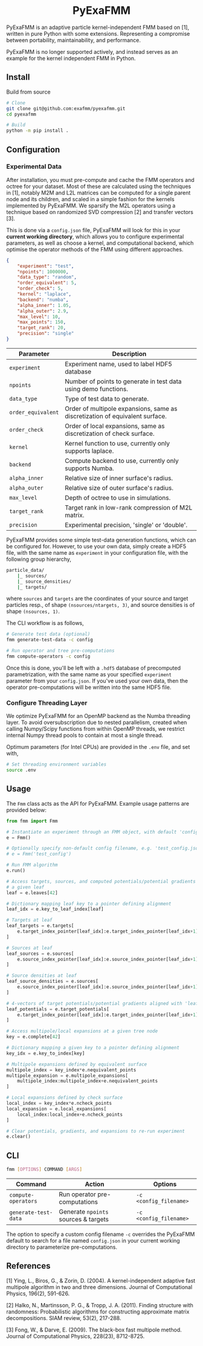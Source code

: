 <h1 align='center'>
PyExaFMM
</h1>

PyExaFMM is an adaptive particle kernel-independent FMM based on [1], written in pure Python with some extensions. Representing a compromise between portability, maintainability, and performance.

PyExaFMM is no longer supported actively, and instead serves as an example for the kernel independent FMM in Python.

## Install


Build from source

```bash
# Clone
git clone git@github.com:exafmm/pyexafmm.git
cd pyexafmm

# Build
python -m pip install .
```

## Configuration

### Experimental Data

After installation, you must pre-compute and cache the FMM operators and octree for your dataset. Most of these are calculated using the techniques in [1], notably M2M and L2L matrices can be computed for a single parent node and its children, and scaled in a simple fashion for the kernels implemented by PyExaFMM. We sparsify the M2L operators using a technique based on randomized SVD compression [2] and transfer vectors [3].

This is done via a `config.json` file, PyExaFMM will look for this in your **current working directory**, which allows you to configure experimental parameters, as well as choose a kernel, and computational backend, which optimise the operator methods of the FMM using different approaches.

```json
{
    "experiment": "test",
    "npoints": 1000000,
    "data_type": "random",
    "order_equivalent": 5,
    "order_check": 5,
    "kernel": "laplace",
    "backend": "numba",
    "alpha_inner": 1.05,
    "alpha_outer": 2.9,
    "max_level": 10,
    "max_points": 150,
    "target_rank": 20,
    "precision": "single"
}
```

|Parameter      | Description                                        |
|--------------	|-----------------------------------------------	 |
| `experiment`	| Experiment name, used to label HDF5 database       |
| `npoints`     | Number of points to generate in test data using demo functions.         |
| `data_type`   | Type of test data to generate.                     |
| `order_equivalent`| Order of multipole expansions, same as discretization of equivalent surface.  |
| `order_check`     | Order of local expansions, same as discretization of check surface.           |
| `kernel`      | Kernel function to use, currently only supports laplace.          |
| `backend`      | Compute backend to use, currently only supports Numba.           |
| `alpha_inner`	| Relative size of inner surface's radius.           |
| `alpha_outer`	| Relative size of outer surface's radius.           |
| `max_level`   | Depth of octree to use in simulations.             |
| `target_rank` | Target rank in low-rank compression of M2L matrix. |
| `precision`   | Experimental precision, 'single' or 'double'.             |

PyExaFMM provides some simple test-data generation functions, which can be configured for. However, to use your own data, simply create a HDF5 file, with the same name as `experiment` in your configuration file, with the following group hierarchy,

```bash
particle_data/
    |_ sources/
    |_ source_densities/
    |_ targets/
```

where `sources` and `targets` are the coordinates of your source and target particles resp., of shape `(nsources/ntargets, 3)`, and source densities is of shape `(nsources, 1)`.

The CLI workflow is as follows,

```bash
# Generate test data (optional)
fmm generate-test-data -c config

# Run operator and tree pre-computations
fmm compute-operators -c config
```

Once this is done, you'll be left with a `.hdf5` database of precomputed parametrization, with the same name as your specified `experiment` parameter from your `config.json`. If you've used your own data, then the operator pre-computations will be written into the same HDF5 file.

### Configure Threading Layer

We optimize PyExaFMM for an OpenMP backend as the Numba threading layer. To avoid oversubscription due to nested parallelism, created when calling Numpy/Scipy functions from within OpenMP threads, we restrict internal Numpy thread pools to contain at most a single thread.

Optimum parameters (for Intel CPUs) are provided in the `.env` file, and set with,

```bash
# Set threading environment variables
source .env
```

## Usage

The `Fmm` class acts as the API for PyExaFMM. Example usage patterns are provided below:

```python
from fmm import Fmm

# Instantiate an experiment through an FMM object, with default 'config.json'
e = Fmm()

# Optionally specify non-default config filename, e.g. 'test_config.json'
# e = Fmm('test_config')

# Run FMM algorithm
e.run()

# Access targets, sources, and computed potentials/potential gradients at
# a given leaf
leaf = e.leaves[42]

# Dictionary mapping leaf key to a pointer defining alignment
leaf_idx = e.key_to_leaf_index[leaf]

# Targets at leaf
leaf_targets = e.targets[
    e.target_index_pointer[leaf_idx]:e.target_index_pointer[leaf_idx+1]
]

# Sources at leaf
leaf_sources = e.sources[
    e.source_index_pointer[leaf_idx]:e.source_index_pointer[leaf_idx+1]
]

# Source densities at leaf
leaf_source_densities = e.sources[
    e.source_index_pointer[leaf_idx]:e.source_index_pointer[leaf_idx+1]
]

# 4-vectors of target potentials/potential gradients aligned with 'leaf_targets'
leaf_potentials = e.target_potentials[
    e.target_index_pointer[leaf_idx]:e.target_index_pointer[leaf_idx+1]
]

# Access multipole/local expansions at a given tree node
key = e.complete[42]

# Dictionary mapping a given key to a pointer defining alignment
key_idx = e.key_to_index[key]

# Multipole expansions defined by equivalent surface
multipole_index = key_index*e.nequivalent_points
multipole_expansion = e.multipole_expansions[
    multipole_index:multipole_index+e.nequivalent_points
]

# Local expansions defined by check surface
local_index = key_index*e.ncheck_points
local_expansion = e.local_expansions[
    local_index:local_index+e.ncheck_points
]

# Clear potentials, gradients, and expansions to re-run experiment
e.clear()
```


## CLI

```bash
fmm [OPTIONS] COMMAND [ARGS]
```

|Command               | Action                                  | Options                 |
|--------------        |------------------------------------	 |--------------           |
| `compute-operators`  | Run operator pre-computations           | `-c <config_filename>`  |
| `generate-test-data` | Generate `npoints` sources & targets    | `-c <config_filename>`  |

The option to specify a custom config filename `-c` overrides the PyExaFMM default to search for a file named `config.json` in your current working directory to parameterize pre-computations.


## References

[1] Ying, L., Biros, G., & Zorin, D. (2004). A kernel-independent adaptive fast multipole algorithm in two and three dimensions. Journal of Computational Physics, 196(2), 591-626.

[2] Halko, N., Martinsson, P. G., & Tropp, J. A. (2011). Finding structure with randomness: Probabilistic algorithms for constructing approximate matrix decompositions. SIAM review, 53(2), 217-288.

[3] Fong, W., & Darve, E. (2009). The black-box fast multipole method. Journal of Computational Physics, 228(23), 8712-8725.
